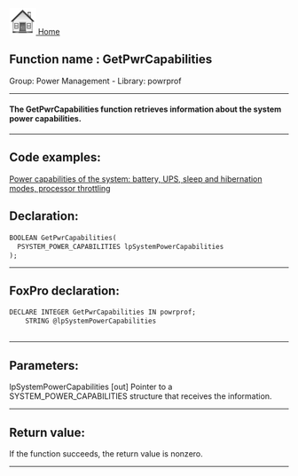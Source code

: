 [<img src="../../images/home.png"> Home ](https://github.com/VFPX/Win32API)  

## Function name : GetPwrCapabilities
Group: Power Management - Library: powrprof    
***  


#### The GetPwrCapabilities function retrieves information about the system power capabilities.
***  


## Code examples:
[Power capabilities of the system: battery, UPS, sleep and hibernation modes, processor throttling](../../samples/sample_394.md)  

## Declaration:
```foxpro  
BOOLEAN GetPwrCapabilities(
  PSYSTEM_POWER_CAPABILITIES lpSystemPowerCapabilities
);  
```  
***  


## FoxPro declaration:
```foxpro  
DECLARE INTEGER GetPwrCapabilities IN powrprof;
	STRING @lpSystemPowerCapabilities
  
```  
***  


## Parameters:
lpSystemPowerCapabilities 
[out] Pointer to a SYSTEM_POWER_CAPABILITIES structure that receives the information.  
***  


## Return value:
If the function succeeds, the return value is nonzero.  
***  

